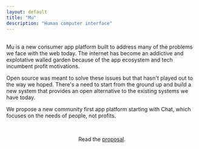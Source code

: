 ```yaml
---
layout: default
title: "Mu"
description: "Human computer interface"
---
```

<br>
<div id="abstract">
Mu is a new consumer app platform built to address many of the problems we 
face with the web today. The internet has become an addictive and explotative walled garden because 
of the app ecosystem and tech incumbent profit motivations.

<p>Open source was meant to solve these issues but
that hasn't played out to the way we hoped. There's a need
to start from the ground up and build a new system that provides an open alternative
to the existing systems we have today.</p>
<p>
We propose a new community first app platform starting with Chat, which focuses
on the needs of people, not profits.
</p>
</div>
<div id="abstract">
  <br>
  <p style="text-align: center;">
    Read the <a href="/proposal">proposal</a>.
  </p>
</div>
